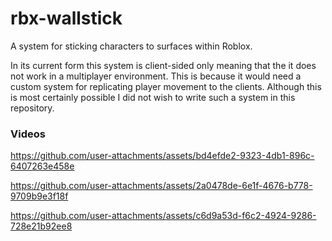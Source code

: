 # rbx-wallstick
A system for sticking characters to surfaces within Roblox.

In its current form this system is client-sided only meaning that the it does not work in a multiplayer environment. This is because it would need a custom system for replicating player movement to the clients. Although this is most certainly possible I did not wish to write such a system in this repository.

### Videos

https://github.com/user-attachments/assets/bd4efde2-9323-4db1-896c-6407263e458e

https://github.com/user-attachments/assets/2a0478de-6e1f-4676-b778-9709b9e3f18f

https://github.com/user-attachments/assets/c6d9a53d-f6c2-4924-9286-728e21b92ee8
